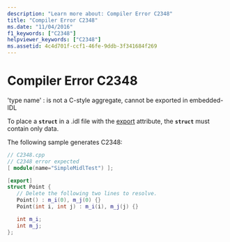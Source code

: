 ```yaml
---
description: "Learn more about: Compiler Error C2348"
title: "Compiler Error C2348"
ms.date: "11/04/2016"
f1_keywords: ["C2348"]
helpviewer_keywords: ["C2348"]
ms.assetid: 4c4d701f-ccf1-46fe-9ddb-3f341684f269
---
```

# Compiler Error C2348

'type name' : is not a C-style aggregate, cannot be exported in embedded-IDL

To place a **`struct`** in a .idl file with the [export](../../windows/attributes/export.md) attribute, the **`struct`** must contain only data.

The following sample generates C2348:

```cpp
// C2348.cpp
// C2348 error expected
[ module(name="SimpleMidlTest") ];

[export]
struct Point {
   // Delete the following two lines to resolve.
   Point() : m_i(0), m_j(0) {}
   Point(int i, int j) : m_i(i), m_j(j) {}

   int m_i;
   int m_j;
};
```
